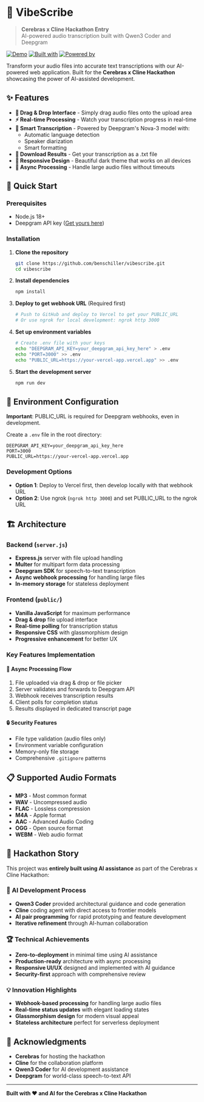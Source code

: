 # 🎵 VibeScribe

> **Cerebras x Cline Hackathon Entry**  
> AI-powered audio transcription built with Qwen3 Coder and Deepgram

[![Demo](https://img.shields.io/badge/Demo-Live-brightgreen)]() 
[![Built with](https://img.shields.io/badge/Built%20with-Qwen3%20Coder-blue)]()
[![Powered by](https://img.shields.io/badge/Powered%20by-Deepgram-purple)]()

Transform your audio files into accurate text transcriptions with our AI-powered web application. Built for the **Cerebras x Cline Hackathon** showcasing the power of AI-assisted development.

## ✨ Features

- **🎯 Drag & Drop Interface** - Simply drag audio files onto the upload area
- **⚡ Real-time Processing** - Watch your transcription progress in real-time
- **📝 Smart Transcription** - Powered by Deepgram's Nova-3 model with:
  - Automatic language detection
  - Speaker diarization
  - Smart formatting
- **💾 Download Results** - Get your transcription as a .txt file
- **📱 Responsive Design** - Beautiful dark theme that works on all devices
- **🔄 Async Processing** - Handle large audio files without timeouts

## 🚀 Quick Start

### Prerequisites
- Node.js 18+ 
- Deepgram API key ([Get yours here](https://deepgram.com))

### Installation

1. **Clone the repository**
   ```bash
   git clone https://github.com/benschiller/vibescribe.git
   cd vibescribe
   ```

2. **Install dependencies**
   ```bash
   npm install
   ```

3. **Deploy to get webhook URL** (Required first)
   ```bash
   # Push to GitHub and deploy to Vercel to get your PUBLIC_URL
   # Or use ngrok for local development: ngrok http 3000
   ```

4. **Set up environment variables**
   ```bash
   # Create .env file with your keys
   echo "DEEPGRAM_API_KEY=your_deepgram_api_key_here" > .env
   echo "PORT=3000" >> .env
   echo "PUBLIC_URL=https://your-vercel-app.vercel.app" >> .env
   ```

5. **Start the development server**
   ```bash
   npm run dev
   ```

## 🔧 Environment Configuration

**Important**: PUBLIC_URL is required for Deepgram webhooks, even in development.

Create a `.env` file in the root directory:

```env
DEEPGRAM_API_KEY=your_deepgram_api_key_here
PORT=3000
PUBLIC_URL=https://your-vercel-app.vercel.app
```

### Development Options
- **Option 1**: Deploy to Vercel first, then develop locally with that webhook URL
- **Option 2**: Use ngrok (`ngrok http 3000`) and set PUBLIC_URL to the ngrok URL

## 🏗️ Architecture

### Backend (`server.js`)
- **Express.js** server with file upload handling
- **Multer** for multipart form data processing  
- **Deepgram SDK** for speech-to-text transcription
- **Async webhook processing** for handling large files
- **In-memory storage** for stateless deployment

### Frontend (`public/`)
- **Vanilla JavaScript** for maximum performance
- **Drag & drop** file upload interface
- **Real-time polling** for transcription status
- **Responsive CSS** with glassmorphism design
- **Progressive enhancement** for better UX

### Key Features Implementation

#### 🎯 Async Processing Flow
1. File uploaded via drag & drop or file picker
2. Server validates and forwards to Deepgram API
3. Webhook receives transcription results
4. Client polls for completion status
5. Results displayed in dedicated transcript page

#### 🔒 Security Features
- File type validation (audio files only)
- Environment variable configuration
- Memory-only file storage
- Comprehensive `.gitignore` patterns

## 📋 Supported Audio Formats

- **MP3** - Most common format
- **WAV** - Uncompressed audio
- **FLAC** - Lossless compression
- **M4A** - Apple format
- **AAC** - Advanced Audio Coding
- **OGG** - Open source format
- **WEBM** - Web audio format

## 🎯 Hackathon Story

This project was **entirely built using AI assistance** as part of the Cerebras x Cline Hackathon:

### 🤖 AI Development Process
- **Qwen3 Coder** provided architectural guidance and code generation
- **Cline** coding agent with direct access to frontier models
- **AI pair programming** for rapid prototyping and feature development
- **Iterative refinement** through AI-human collaboration

### 🏆 Technical Achievements
- **Zero-to-deployment** in minimal time using AI assistance
- **Production-ready** architecture with async processing
- **Responsive UI/UX** designed and implemented with AI guidance
- **Security-first** approach with comprehensive review

### 💡 Innovation Highlights
- **Webhook-based processing** for handling large audio files
- **Real-time status updates** with elegant loading states
- **Glassmorphism design** for modern visual appeal
- **Stateless architecture** perfect for serverless deployment

## 🙏 Acknowledgments

- **Cerebras** for hosting the hackathon
- **Cline** for the collaboration platform  
- **Qwen3 Coder** for AI development assistance
- **Deepgram** for world-class speech-to-text API

---

**Built with ❤️ and AI for the Cerebras x Cline Hackathon**
